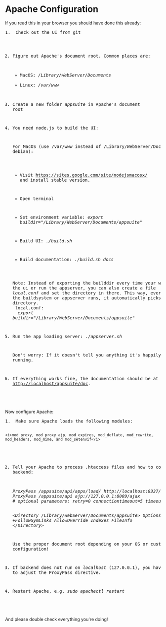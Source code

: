 ---
---
<h1>Apache Configuration</h1>

<div>
<p>If you read this in your browser you should have done this already:</p>
<pre class="text">
1.  Check out the UI from git

2.  Figure out Apache's document root. Common places are:

    - MacOS: <i>/Library/WebServer/Documents</i>
    - Linux: <i>/var/www</i>

3.  Create a new folder <i>appsuite</i> in Apache's document root

4.  You need node.js to build the UI:

    For MacOS (use /var/www instead of /Library/WebServer/Documents for debian):

    - Visit <a href="https://sites.google.com/site/nodejsmacosx/">https://sites.google.com/site/nodejsmacosx/</a>
      and install stable version.

    - Open terminal

    - Set environment variable:
        <i>export buildir="/Library/WebServer/Documents/appsuite"</i>

    - Build UI:
      <i>./build.sh</i>

    - Build documentation:
      <i>./build.sh docs</i>

    Note: Instead of exporting the builddir every time your want to build the ui or run the appserver, you can also create a file <em>local.conf</em> and set the directory in there. This way, every time the buildsystem or appserver runs, it automatically picks up the correct directory.
    <br>
    local.conf:<br>
    <i>
    export buildir="/Library/WebServer/Documents/appsuite"
    </i>

5.  Run the app loading server:
      <i>./appserver.sh</i>

    Don't worry: If it doesn't tell you anything it's happily running.

6.  If everything works fine, the documentation should be at
    <a href="http://localhost/appsuite/doc">http://localhost/appsuite/doc</a>.

</pre>
</div>

<p>Now configure Apache:</p>
<pre class="text">
1.  Make sure Apache loads the following modules:

    <i>mod_proxy, mod_proxy_ajp, mod_expires, mod_deflate, mod_rewrite,
    mod_headers, mod_mime, and mod_setenvif</i>

2.  Tell your Apache to process .htaccess files and how to connect to backend:

    <i>
    ProxyPass /appsuite/api/apps/load/ http://localhost:8337/apps/load/
    ProxyPass /appsuite/api ajp://127.0.0.1:8009/ajax
    # optional parameters: retry=0 connectiontimeout=5 timeout=10

    &lt;Directory /Library/WebServer/Documents/appsuite>
      Options None +FollowSymLinks
      AllowOverride Indexes FileInfo
    &lt;/Directory></i>

    Use the proper document root depending on your OS or custom configuration!

3.  If backend does not run on <i>localhost</i> (127.0.0.1),
    you have to adjust the ProxyPass directive.

4.  Restart Apache, e.g. <i>sudo apachectl restart</i>
</pre>

<p>And please double check everything you're doing!</p>
